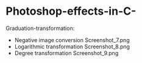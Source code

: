 # Photoshop-effects-in-C-
Graduation-transformation:
- Negative image conversion Screenshot_7.png
- Logarithmic transformation Screenshot_8.png
- Degree transformation Screenshot_9.png
